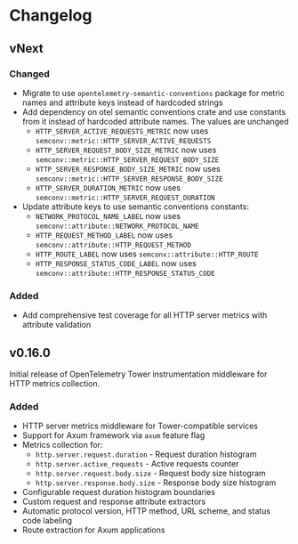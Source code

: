 # Changelog

## vNext

### Changed

* Migrate to use `opentelemetry-semantic-conventions` package for metric names and attribute keys instead of hardcoded strings
* Add dependency on otel semantic conventions crate and use constants from it instead of hardcoded attribute names. The values are unchanged
  - `HTTP_SERVER_ACTIVE_REQUESTS_METRIC` now uses `semconv::metric::HTTP_SERVER_ACTIVE_REQUESTS`
  - `HTTP_SERVER_REQUEST_BODY_SIZE_METRIC` now uses `semconv::metric::HTTP_SERVER_REQUEST_BODY_SIZE`
  - `HTTP_SERVER_RESPONSE_BODY_SIZE_METRIC` now uses `semconv::metric::HTTP_SERVER_RESPONSE_BODY_SIZE`
  - `HTTP_SERVER_DURATION_METRIC` now uses `semconv::metric::HTTP_SERVER_REQUEST_DURATION`
* Update attribute keys to use semantic conventions constants:
  - `NETWORK_PROTOCOL_NAME_LABEL` now uses `semconv::attribute::NETWORK_PROTOCOL_NAME`
  - `HTTP_REQUEST_METHOD_LABEL` now uses `semconv::attribute::HTTP_REQUEST_METHOD`
  - `HTTP_ROUTE_LABEL` now uses `semconv::attribute::HTTP_ROUTE`
  - `HTTP_RESPONSE_STATUS_CODE_LABEL` now uses `semconv::attribute::HTTP_RESPONSE_STATUS_CODE`

### Added

* Add comprehensive test coverage for all HTTP server metrics with attribute validation

## v0.16.0

Initial release of OpenTelemetry Tower instrumentation middleware for HTTP metrics collection.

### Added

* HTTP server metrics middleware for Tower-compatible services
* Support for Axum framework via `axum` feature flag
* Metrics collection for:
  - `http.server.request.duration` - Request duration histogram
  - `http.server.active_requests` - Active requests counter
  - `http.server.request.body.size` - Request body size histogram
  - `http.server.response.body.size` - Response body size histogram
* Configurable request duration histogram boundaries
* Custom request and response attribute extractors
* Automatic protocol version, HTTP method, URL scheme, and status code labeling
* Route extraction for Axum applications
